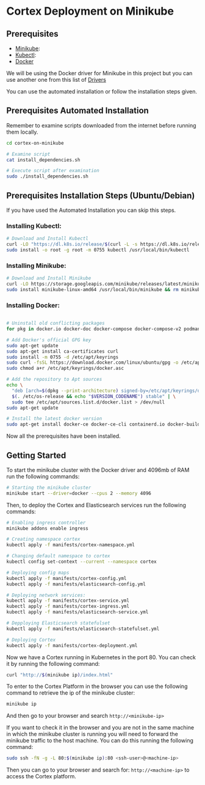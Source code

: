# Cortex Deployment on Minikube

## Prerequisites

- [Minikube](https://minikube.sigs.k8s.io/docs/start/):
- [Kubectl](https://kubernetes.io/docs/tasks/tools/install-kubectl-linux/):
- [Docker](https://docs.docker.com/engine/install/)

We will be using the Docker driver for Minikube in this project but you can use another one from this list of [Drivers](https://minikube.sigs.k8s.io/docs/drivers/)

You can use the automated installation or follow the installation steps given.

## Prerequisites Automated Installation

Remember to examine scripts downloaded from the internet before running them locally.

```bash
cd cortex-on-minikube

# Examine script
cat install_dependencies.sh

# Execute script after examination
sudo ./install_dependencies.sh
```

## Prerequisites Installation Steps (Ubuntu/Debian)

If you have used the Automated Installation you can skip this steps.

### Installing Kubectl:

```bash
# Download and Install Kubectl
curl -LO "https://dl.k8s.io/release/$(curl -L -s https://dl.k8s.io/release/stable.txt)/bin/linux/amd64/kubectl"
sudo install -o root -g root -m 0755 kubectl /usr/local/bin/kubectl
```

### Installing Minikube:

```bash
# Download and Install Minikube
curl -LO https://storage.googleapis.com/minikube/releases/latest/minikube-linux-amd64
sudo install minikube-linux-amd64 /usr/local/bin/minikube && rm minikube-linux-amd64
```

### Installing Docker:

```bash

# Uninstall old conflicting packages
for pkg in docker.io docker-doc docker-compose docker-compose-v2 podman-docker containerd runc; do sudo apt-get remove $pkg; done

# Add Docker's official GPG key
sudo apt-get update
sudo apt-get install ca-certificates curl
sudo install -m 0755 -d /etc/apt/keyrings
sudo curl -fsSL https://download.docker.com/linux/ubuntu/gpg -o /etc/apt/keyrings/docker.asc
sudo chmod a+r /etc/apt/keyrings/docker.asc

# Add the repository to Apt sources
echo \
  "deb [arch=$(dpkg --print-architecture) signed-by=/etc/apt/keyrings/docker.asc] https://download.docker.com/linux/ubuntu \
  $(. /etc/os-release && echo "$VERSION_CODENAME") stable" | \
  sudo tee /etc/apt/sources.list.d/docker.list > /dev/null
sudo apt-get update

# Install the latest docker version
sudo apt-get install docker-ce docker-ce-cli containerd.io docker-buildx-plugin docker-compose-plugin
```

Now all the prerequisites have been installed.

## Getting Started

To start the minikube cluster with the Docker driver and 4096mb of RAM run the following commands:

```bash
# Starting the minikube cluster
minikube start --driver=docker --cpus 2 --memory 4096
```

Then, to deploy the Cortex and Elasticsearch services run the following commands:

```bash
# Enabling ingress controller
minikube addons enable ingress

# Creating namespace cortex
kubectl apply -f manifests/cortex-namespace.yml

# Changing default namespace to cortex
kubectl config set-context --current --namespace cortex

# Deploying config maps
kubectl apply -f manifests/cortex-config.yml
kubectl apply -f manifests/elasticsearch-config.yml

# Deploying network services:
kubectl apply -f manifests/cortex-service.yml
kubectl apply -f manifests/cortex-ingress.yml
kubectl apply -f manifests/elasticsearch-service.yml

# Depploying Elasticsearch statefulset
kubectl apply -f manifests/elasticsearch-statefulset.yml

# Deploying Cortex
kubectl apply -f manifests/cortex-deployment.yml
```

Now we have a Cortex running in Kubernetes in the port 80. You can check it by running the following command:

```bash
curl "http://$(minikube ip)/index.html"
```

To enter to the Cortex Platform in the browser you can use the following command to retrieve the ip of the minikube cluster:

```bash
minikube ip
```

And then go to your browser and search ```http://<minikube-ip>```

If you want to check it in the browser and you are not in the same machine in which the minikube cluster is running you will need to forward the minikube traffic to the host machine. You can do this running the following command:

```bash
sudo ssh -fN -g -L 80:$(minikube ip):80 <ssh-user>@<machine-ip>
```

Then you can go to your browser and search for: ```http://<machine-ip>``` to access the Cortex platform.